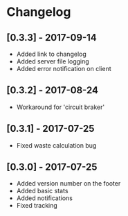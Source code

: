 # Changelog

## [0.3.3] - 2017-09-14

* Added link to changelog
* Added server file logging
* Added error notification on client

## [0.3.2] - 2017-08-24

* Workaround for 'circuit braker'

## [0.3.1] - 2017-07-25

* Fixed waste calculation bug

## [0.3.0] - 2017-07-25

* Added  version number on the footer
* Added basic stats
* Added notifications 
* Fixed tracking
